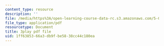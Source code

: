 ```yaml
---
content_type: resource
description: ''
file: /media/https%3A/open-learning-course-data-rc.s3.amazonaws.com/5-07sc-biological-chemistry-i-fall-2013/1ff6385366a3db9fbe5838cc44c180ea_922Oig1HWG8.pdf
file_type: application/pdf
resourcetype: Document
title: 3play pdf file
uid: 1ff63853-66a3-db9f-be58-38cc44c180ea
---
```

